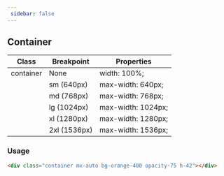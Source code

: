 ```yaml
---
 sidebar: false
---
```


## Container

| Class     | Breakpoint   | Properties         |
| --------- | ------------ | ------------------ |
| container | None         | width: 100%;       |
|           | sm (640px)   | max-width: 640px;  |
|           | md (768px)   | max-width: 768px;  |
|           | lg (1024px)  | max-width: 1024px; |
|           | xl (1280px)  | max-width: 1280px; |
|           | 2xl (1536px) | max-width: 1536px; |


### Usage

```html
<div class="container mx-auto bg-orange-400 opacity-75 h-42"></div>
```

<div class="container mx-auto bg-orange-400 opacity-75 h-42"></div>
